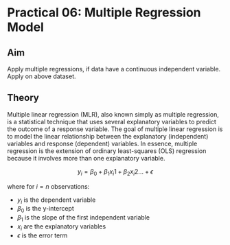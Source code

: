 # Practical 06: Multiple Regression Model

## Aim

Apply multiple regressions, if data have a continuous independent variable. Apply on above dataset.

## Theory

Multiple linear regression (MLR), also known simply as multiple regression, is a statistical technique that uses several explanatory variables to predict the outcome of a response variable. The goal of multiple linear regression is to model the linear relationship between the explanatory (independent) variables and response (dependent) variables. In essence, multiple regression is the extension of ordinary least-squares (OLS) regression because it involves more than one explanatory variable.

$$ y_i = \beta_0 + \beta_1 x_i1 + \beta_2 x_i2 ... + \epsilon $$

where for $i = n$ observations:

- $y_i$ is the dependent variable
- $\beta_0$ is the y-intercept
- $\beta_1$ is the slope of the first independent variable
- $x_i$ are the explanatory variables
- $\epsilon$ is the error term
